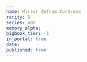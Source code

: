 ```yaml
---
name: Mirror Zefram Cochrane
rarity: 5
series: ent
memory_alpha:
bigbook_tier: -1
in_portal: true
date:
published: true
---
```



